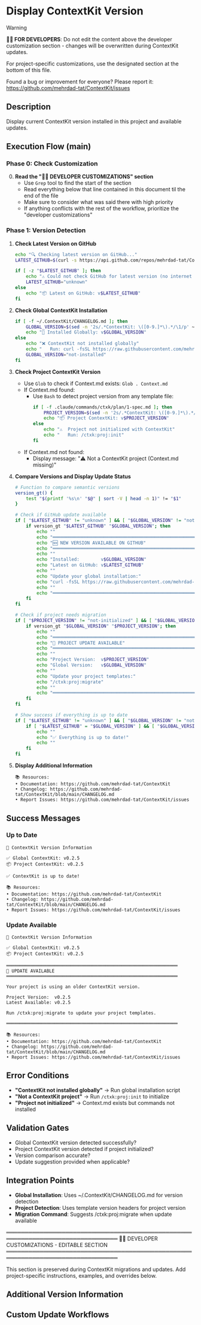 # Display ContextKit Version
<!-- Template Version: 0 | ContextKit: 0.2.5 | Updated: 2025-10-22 -->

> [!WARNING]
> **👩‍💻 FOR DEVELOPERS**: Do not edit the content above the developer customization section - changes will be overwritten during ContextKit updates.
>
> For project-specific customizations, use the designated section at the bottom of this file.
>
> Found a bug or improvement for everyone? Please report it: https://github.com/mehrdad-tat/ContextKit/issues

## Description

Display current ContextKit version installed in this project and available updates.

## Execution Flow (main)

### Phase 0: Check Customization

0. **Read the "👩‍💻 DEVELOPER CUSTOMIZATIONS" section**
   - Use `Grep` tool to find the start of the section
   - Read everything below that line contained in this document til the end of the file
   - Make sure to consider what was said there with high priority
   - If anything conflicts with the rest of the workflow, prioritize the "developer customizations"

### Phase 1: Version Detection

1. **Check Latest Version on GitHub**
   ```bash
   echo "🔍 Checking latest version on GitHub..."
   LATEST_GITHUB=$(curl -s https://api.github.com/repos/mehrdad-tat/ContextKit/releases/latest | grep '"tag_name":' | sed -E 's/.*"v?([^"]+)".*/\1/')

   if [ -z "$LATEST_GITHUB" ]; then
       echo "⚠️ Could not check GitHub for latest version (no internet or API limit)"
       LATEST_GITHUB="unknown"
   else
       echo "📦 Latest on GitHub: v$LATEST_GITHUB"
   fi
   ```

2. **Check Global ContextKit Installation**
   ```bash
   if [ -f ~/.ContextKit/CHANGELOG.md ]; then
       GLOBAL_VERSION=$(sed -n '2s/.*ContextKit: \([0-9.]*\).*/\1/p' ~/.ContextKit/CHANGELOG.md)
       echo "💾 Installed Globally: v$GLOBAL_VERSION"
   else
       echo "❌ ContextKit not installed globally"
       echo "   Run: curl -fsSL https://raw.githubusercontent.com/mehrdad-tat/ContextKit/main/install.sh | sh"
       GLOBAL_VERSION="not-installed"
   fi
   ```

3. **Check Project ContextKit Version**
   - Use `Glob` to check if Context.md exists: `Glob . Context.md`
   - If Context.md found:
     - Use `Bash` to detect project version from any template file:
       ```bash
       if [ -f .claude/commands/ctxk/plan/1-spec.md ]; then
           PROJECT_VERSION=$(sed -n '2s/.*ContextKit: \([0-9.]*\).*/\1/p' .claude/commands/ctxk/plan/1-spec.md)
           echo "📦 Project ContextKit: v$PROJECT_VERSION"
       else
           echo "⚠️  Project not initialized with ContextKit"
           echo "   Run: /ctxk:proj:init"
       fi
       ```
   - If Context.md not found:
     - Display message: "⚠️ Not a ContextKit project (Context.md missing)"

4. **Compare Versions and Display Update Status**
   ```bash
   # Function to compare semantic versions
   version_gt() {
       test "$(printf '%s\n' "$@" | sort -V | head -n 1)" != "$1"
   }

   # Check if GitHub update available
   if [ "$LATEST_GITHUB" != "unknown" ] && [ "$GLOBAL_VERSION" != "not-installed" ]; then
       if version_gt "$LATEST_GITHUB" "$GLOBAL_VERSION"; then
           echo ""
           echo "════════════════════════════════════════════════════════════════"
           echo "🆕 NEW VERSION AVAILABLE ON GITHUB"
           echo "════════════════════════════════════════════════════════════════"
           echo ""
           echo "Installed:        v$GLOBAL_VERSION"
           echo "Latest on GitHub: v$LATEST_GITHUB"
           echo ""
           echo "Update your global installation:"
           echo "curl -fsSL https://raw.githubusercontent.com/mehrdad-tat/ContextKit/main/install.sh | sh"
           echo ""
           echo "════════════════════════════════════════════════════════════════"
       fi
   fi

   # Check if project needs migration
   if [ "$PROJECT_VERSION" != "not-initialized" ] && [ "$GLOBAL_VERSION" != "not-installed" ]; then
       if version_gt "$GLOBAL_VERSION" "$PROJECT_VERSION"; then
           echo ""
           echo "════════════════════════════════════════════════════════════════"
           echo "🔄 PROJECT UPDATE AVAILABLE"
           echo "════════════════════════════════════════════════════════════════"
           echo ""
           echo "Project Version:  v$PROJECT_VERSION"
           echo "Global Version:   v$GLOBAL_VERSION"
           echo ""
           echo "Update your project templates:"
           echo "/ctxk:proj:migrate"
           echo ""
           echo "════════════════════════════════════════════════════════════════"
       fi
   fi

   # Show success if everything is up to date
   if [ "$LATEST_GITHUB" != "unknown" ] && [ "$GLOBAL_VERSION" != "not-installed" ] && [ "$PROJECT_VERSION" != "not-initialized" ]; then
       if [ "$LATEST_GITHUB" = "$GLOBAL_VERSION" ] && [ "$GLOBAL_VERSION" = "$PROJECT_VERSION" ]; then
           echo ""
           echo "✅ Everything is up to date!"
           echo ""
       fi
   fi
   ```

5. **Display Additional Information**
   ```
   📚 Resources:
   • Documentation: https://github.com/mehrdad-tat/ContextKit
   • Changelog: https://github.com/mehrdad-tat/ContextKit/blob/main/CHANGELOG.md
   • Report Issues: https://github.com/mehrdad-tat/ContextKit/issues
   ```

## Success Messages

### Up to Date
```
🎉 ContextKit Version Information

✅ Global ContextKit: v0.2.5
📦 Project ContextKit: v0.2.5

✅ ContextKit is up to date!

📚 Resources:
• Documentation: https://github.com/mehrdad-tat/ContextKit
• Changelog: https://github.com/mehrdad-tat/ContextKit/blob/main/CHANGELOG.md
• Report Issues: https://github.com/mehrdad-tat/ContextKit/issues
```

### Update Available
```
🎉 ContextKit Version Information

✅ Global ContextKit: v0.2.5
📦 Project ContextKit: v0.2.5

════════════════════════════════════════════════════════════════
🔄 UPDATE AVAILABLE
════════════════════════════════════════════════════════════════

Your project is using an older ContextKit version.

Project Version:  v0.2.5
Latest Available: v0.2.5

Run /ctxk:proj:migrate to update your project templates.

════════════════════════════════════════════════════════════════

📚 Resources:
• Documentation: https://github.com/mehrdad-tat/ContextKit
• Changelog: https://github.com/mehrdad-tat/ContextKit/blob/main/CHANGELOG.md
• Report Issues: https://github.com/mehrdad-tat/ContextKit/issues
```

## Error Conditions

- **"ContextKit not installed globally"** → Run global installation script
- **"Not a ContextKit project"** → Run `/ctxk:proj:init` to initialize
- **"Project not initialized"** → Context.md exists but commands not installed

## Validation Gates

- Global ContextKit version detected successfully?
- Project ContextKit version detected if project initialized?
- Version comparison accurate?
- Update suggestion provided when applicable?

## Integration Points

- **Global Installation**: Uses ~/.ContextKit/CHANGELOG.md for version detection
- **Project Detection**: Uses template version headers for project version
- **Migration Command**: Suggests /ctxk:proj:migrate when update available

════════════════════════════════════════════════════════════════════════════════
👩‍💻 DEVELOPER CUSTOMIZATIONS - EDITABLE SECTION
════════════════════════════════════════════════════════════════════════════════

This section is preserved during ContextKit migrations and updates.
Add project-specific instructions, examples, and overrides below.

## Additional Version Information

<!-- Add extra version checks like project dependencies, related tools, etc. -->

## Custom Update Workflows

<!-- Document project-specific update procedures or requirements -->
